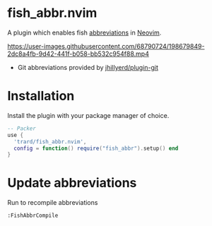 # fish_abbr.nvim
A plugin which enables fish [abbreviations](https://fishshell.com/docs/current/cmds/abbr.html) in [Neovim](neovim.io).

https://user-images.githubusercontent.com/68790724/198679849-2dc8a4fb-9d42-441f-b058-bb532c954f88.mp4

* Git abbreviations provided by [jhillyerd/plugin-git](https://github.com/jhillyerd/plugin-git)

# Installation
Install the plugin with your package manager of choice.

```lua
-- Packer
use {
  'trard/fish_abbr.nvim',
  config = function() require("fish_abbr").setup() end
}
```

# Update abbreviations
Run to recompile abbreviations
```
:FishAbbrCompile
```
